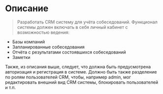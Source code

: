 # Описание #

> Разработать CRM систему для учёта собеседований. Функционал системы должен включать в себя личный кабинет с возможностью ведения:

- Базы компаний
- Запланированные собеседования
- Отчёта с результатами состоявшихся собеседований
- Заметки

Также, из описания выше, следует, что должна быть предусмотрена авторизация и регистрация в системе.
Должно быть также разделение по ролям пользователей CRM, чтобы, например admin, мог редактировать внешний вид CRM системы,
блокировать пользователей и т.п.
